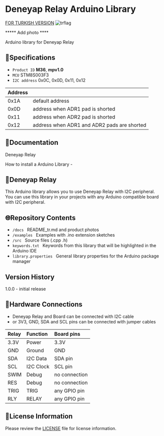 # Deneyap Relay Arduino Library
[FOR TURKISH VERSION](docs/README_tr.md) ![trflag](https://github.com/deneyapkart/deneyapkart-arduino-core/blob/master/docs/tr.png)

***** Add photo ****

Arduino library for Deneyap Relay

## :mag_right:Specifications 
- `Product ID` **M36**, **mpv1.0**
- `MCU` STM8S003F3
- `I2C address` 0x0C, 0x0D, 0x11, 0x12

| Address |  | 
| :---      | :---     |
| 0x1A | default address |
| 0x0D | address when ADR1 pad is shorted |
| 0x11 | address when ADR2 pad is shorted |
| 0x12 | address when ADR1 and ADR2 pads are shorted |

## :closed_book:Documentation
Deneyap Relay 

How to install a Arduino Library -

## :pushpin:Deneyap Relay
This Arduino library allows you to use Deneyap Relay with I2C peripheral. You can use this library in your projects with any Arduino compatible board with I2C peripheral.

## :globe_with_meridians:Repository Contents
- `/docs ` README_tr.md and product photos
- `/examples ` Examples with .ino extension sketches
- `/src ` Source files (.cpp .h)
- `keywords.txt ` Keywords from this library that will be highlighted in the Arduino IDE
- `library.properties ` General library properties for the Arduino package manager

## Version History

1.0.0 - initial release

## :rocket:Hardware Connections
- Deneyap Relay and Board can be connected with I2C cable
- or 3V3, GND, SDA and SCL pins can be connected with jumper cables

| Relay      | Function		 | Board pins |
| :---       | :---     	 |   :---     |
| 3.3V       | Power  		 | 3.3V       |
| GND        | Ground 		 | GND        |
| SDA        | I2C Data 	 | SDA pin |
| SCL        | I2C Clock	 | SCL pin |
| SWIM		 | Debug		 | no connection |
| RES 		 | Debug		 | no connection |
| TRIG		 | TRIG 		 |any GPIO pin|
| RLY 		 | RELAY 		 |any GPIO pin| 

## :bookmark_tabs:License Information
Please review the [LICENSE](https://github.com/deneyapkart/deneyap-role-arduino-library/blob/master/LICENSE) file for license information.